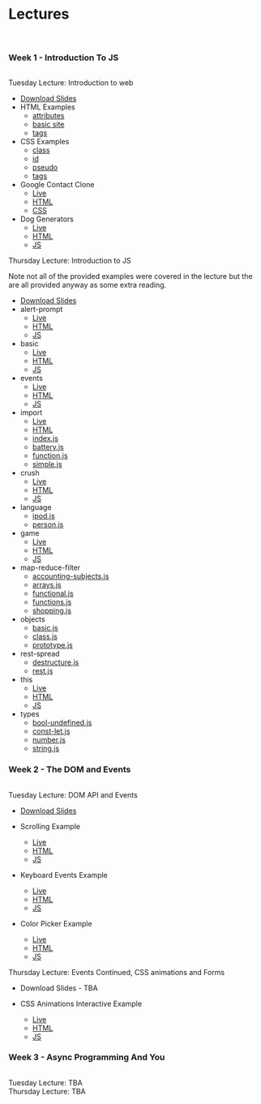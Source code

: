 # Lectures
<br>

### Week 1 - Introduction To JS
<hr class="underline" style="background: var(--warning)">

<div class="blockheading" style="border-color: var(--warning)">Tuesday Lecture: Introduction to web</div>

- [Download Slides](lectures/pdfs/lecture-1-into-to-the-web.pdf)
- HTML Examples
    - [attributes](render.html?l=html&c=lectures/lecture1/html/attributes.txt)
    - [basic site](render.html?l=html&c=lectures/lecture1/html/index.txt)
    - [tags](render.html?l=html&c=lectures/lecture1/html/tags.txt)
- CSS Examples
    - [class](render.html?l=css&c=lectures/lecture1/css/class.css)
    - [id](render.html?l=css&c=lectures/lecture1/css/id.css)
    - [pseudo](render.html?l=css&c=lectures/lecture1/css/pseudo.css)
    - [tags](render.html?l=css&c=lectures/lecture1/css/tags.css)
- Google Contact Clone
    - [Live](lectures/lecture1/)
    - [HTML](render.html?l=html&c=lectures/lecture1/index.html)
    - [CSS](render.html?l=css&c=lecture1/style.css)
- Dog Generators
    - [Live](lectures/lecture1/doggo)
    - [HTML](render.html?l=html&c=lectures/lecture1/doggo/index.html)
    - [JS](render.html?l=js&c=lectures/lecture1/doggo/script.js)

<div class="blockheading" style="border-color: var(--warning)">Thursday Lecture: Introduction to JS</div>

Note not all of the provided examples were covered in the lecture but the are all provided anyway as some extra reading. 

- [Download Slides](lectures/pdfs/lecture-2-into-to-js.pdf)
- alert-prompt
    - [Live](lectures/lecture2/alert-prompt)
    - [HTML](render.html?l=html&c=lectures/lecture2/alert-prompt/index.html)
    - [JS](render.html?l=js&c=lectures/lecture2/alert-prompt/script.js)
- basic
    - [Live](lectures/lecture2/basic/first.html)
    - [HTML](render.html?l=html&c=lectures/lecture2/basic/first.html)
    - [JS](render.html?l=js&c=lectures/lecture2/basic/simple.js)
- events
    - [Live](lectures/lecture2/events)
    - [HTML](render.html?l=html&c=lectures/lecture2/events/index.html)
    - [JS](render.html?l=js&c=lectures/lecture2/events/dynamic.js)
- import
    - [Live](lectures/lecture2/import)
    - [HTML](render.html?l=html&c=lectures/lecture2/import/index.html)
    - [index.js](render.html?l=js&c=lectures/lecture2/import/index.js)
    - [battery.js](render.html?l=js&c=lectures/lecture2/import/battery.js)
    - [function.js](render.html?l=js&c=lectures/lecture2/import/function.js)
    - [simple.js](render.html?l=js&c=lectures/lecture2/import/simple.js)
- crush
    - [Live](lectures/lecture2/language/crush)
    - [HTML](render.html?l=html&c=lectures/lecture2/language/crush/index.html)
    - [JS](render.html?l=js&c=lectures/lecture2/language/crush/index.js)
- language
    - [ipod.js](render.html?l=js&c=lectures/lecture2/language/ipod.js)
    - [person.js](render.html?l=js&c=lectures/lecture2/language/person.js)
- game
    - [Live](lectures/lecture2/language/game)
    - [HTML](render.html?l=html&c=lectures/lecture2/language/game/index.html)
    - [JS](render.html?l=js&c=lectures/lecture2/language/game/index.js)
- map-reduce-filter
    - [accounting-subjects.js](render.html?l=js&c=lectures/lecture2/map-reduce-filter/accounting-subjects.js)
    - [arrays.js](render.html?l=js&c=lectures/lecture2/map-reduce-filter/arrays.js)
    - [functional.js](render.html?l=js&c=lectures/lecture2/map-reduce-filter/functional.js)
    - [functions.js](render.html?l=js&c=lectures/lecture2/map-reduce-filter/functions.js)
    - [shopping.js](render.html?l=js&c=lectures/lecture2/map-reduce-filter/shopping.js)
- objects
    - [basic.js](render.html?l=js&c=lectures/lecture2/objects/basic.js)
    - [class.js](render.html?l=js&c=lectures/lecture2/objects/class.js)
    - [prototype.js](render.html?l=js&c=lectures/lecture2/objects/prototype.js)
- rest-spread
    - [destructure.js](render.html?l=js&c=lectures/lecture2/rest-spread/destructure.js)
    - [rest.js](render.html?l=js&c=lectures/lecture2/rest-spread/rest.js)
- this
    - [Live](lectures/lecture2/this/first.html)
    - [HTML](render.html?l=html&c=lectures/lecture2/this/first.html)
    - [JS](render.html?l=js&c=lectures/lecture2/this/simple.js)
- types
    - [bool-undefined.js](render.html?l=js&c=lectures/lecture2/types/bool-undefined.js)
    - [const-let.js](render.html?l=js&c=lectures/lecture2/types/const-let.js)
    - [number.js](render.html?l=js&c=lectures/lecture2/types/number.js)
    - [string.js](render.html?l=js&c=lectures/lecture2/types/string.js)

### Week 2 - The DOM and Events
<hr class="underline" style="background: var(--info)">

<div class="blockheading" style="border-color: var(--info)">Tuesday Lecture: DOM API and Events</div>

- [Download Slides](lectures/pdfs/lecture-3-dom-and-events.pdf)

- Scrolling Example
    - [Live](lectures/lecture3/scrolling/scrolling.html)
    - [HTML](render.html?l=html&c=lectures/lecture3/scrolling/scrolling.html)
    - [JS](render.html?l=js&c=lectures/lecture3/scrolling/scrolling.js)

- Keyboard Events Example
    - [Live](lectures/lecture3/keyboard/keyboardevents.html)
    - [HTML](render.html?l=html&c=lectures/lecture3/keyboard/keyboardevents.html)
    - [JS](render.html?l=js&c=lectures/lecture3/keyboard/keyboardevents.js)

- Color Picker Example
    - [Live](lectures/lecture3/colorpicker/colorpicker.html)
    - [HTML](render.html?l=html&c=lectures/lecture3/colorpicker/colorpicker.html)
    - [JS](render.html?l=js&c=lectures/lecture3/colorpicker/colorpicker.js)

<div class="blockheading" style="border-color: var(--info)">Thursday Lecture: Events Continued, CSS animations and Forms</div>

- Download Slides - TBA

- CSS Animations Interactive Example
    - [Live](lectures/lecture4/cssanimations/cssanimations.html)
    - [HTML](render.html?l=html&c=lectures/lecture4/cssanimations/cssanimations.html)
    - [JS](render.html?l=js&c=lectures/lecture4/cssanimations/cssanimations.js)

### Week 3 - Async Programming And You
<hr class="underline" style="background: var(--purple)">

<div class="blockheading" style="border-color: var(--purple)">Tuesday Lecture: TBA</div>

<div class="blockheading" style="border-color: var(--purple)">Thursday Lecture: TBA</div>
